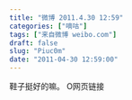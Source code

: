 ```yaml
---
title: "微博 2011.4.30 12:59"
categories: ["嘀咕"]
tags: ["来自微博 weibo.com"]
draft: false
slug: "Piuc0m"
date: "2011-04-30 12:59:00"
---
```


<p>鞋子挺好的嘛。 O网页链接 ​​​​</p>
